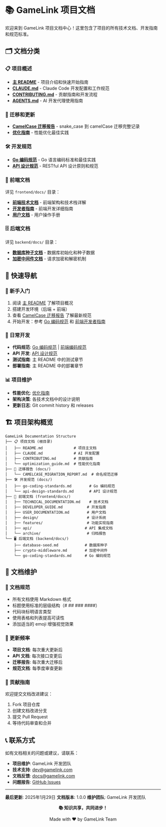 # 📚 GameLink 项目文档

欢迎来到 GameLink 项目文档中心！这里包含了项目的所有技术文档、开发指南和规范标准。

## 🗂️ 文档分类

### 📋 项目概述
- **[主 README](../README.md)** - 项目介绍和快速开始指南
- **[CLAUDE.md](../CLAUDE.md)** - Claude Code 开发配置和工作规范
- **[CONTRIBUTING.md](../CONTRIBUTING.md)** - 贡献指南和开发流程
- **[AGENTS.md](../AGENTS.md)** - AI 开发代理使用指南

### 🔄 迁移和更新
- **[CamelCase 迁移报告](CAMELCASE_MIGRATION_REPORT.md)** - snake_case 到 camelCase 迁移完整记录
- **[优化指南](../optimization_guide.md)** - 性能优化最佳实践

### 🛠️ 开发规范
- **[Go 编码规范](go-coding-standards.md)** - Go 语言编码标准和最佳实践
- **[API 设计规范](api-design-standards.md)** - RESTful API 设计原则和规范

### 📁 前端文档
详见 `frontend/docs/` 目录：
- **[前端技术文档](../frontend/docs/TECHNICAL_DOCUMENTATION.md)** - 前端架构和技术栈详解
- **[开发者指南](../frontend/docs/DEVELOPER_GUIDE.md)** - 前端开发详细指南
- **[用户文档](../frontend/docs/USER_DOCUMENTATION.md)** - 用户操作手册

### 🗄️ 后端文档
详见 `backend/docs/` 目录：
- **[数据库种子文档](../backend/docs/database-seed.md)** - 数据库初始化和种子数据
- **[加密中间件文档](../backend/docs/crypto-middleware.md)** - 请求加密和解密机制

## 🎯 快速导航

### 🚀 新手入门
1. 阅读 [主 README](../README.md) 了解项目概况
2. 搭建开发环境（后端 + 前端）
3. 查看 [CamelCase 迁移报告](CAMELCASE_MIGRATION_REPORT.md) 了解最新规范
4. 开始开发：参考 [Go 编码规范](go-coding-standards.md) 和 [前端开发者指南](../frontend/docs/DEVELOPER_GUIDE.md)

### 🔧 日常开发
- **代码规范**: [Go 编码规范](go-coding-standards.md) | [前端编码规范](../frontend/docs/design/CODING_STANDARDS.md)
- **API 开发**: [API 设计规范](api-design-standards.md)
- **测试指南**: 主 README 中的测试章节
- **部署指南**: 主 README 中的部署章节

### 📊 项目维护
- **性能优化**: [优化指南](../optimization_guide.md)
- **架构决策**: 各技术文档中的设计说明
- **更新日志**: Git commit history 和 releases

## 🏗️ 项目架构概览

```
GameLink Documentation Structure
├── 📋 项目文档 (根目录)
│   ├── README.md              # 项目主文档
│   ├── CLAUDE.md              # AI 开发配置
│   ├── CONTRIBUTING.md        # 贡献指南
│   └── optimization_guide.md  # 性能优化指南
├── 🔄 迁移报告 (docs/)
│   └── CAMELCASE_MIGRATION_REPORT.md  # 命名规范迁移
├── 🛠️ 开发规范 (docs/)
│   ├── go-coding-standards.md        # Go 编码规范
│   └── api-design-standards.md       # API 设计规范
├── 📱 前端文档 (frontend/docs/)
│   ├── TECHNICAL_DOCUMENTATION.md    # 技术文档
│   ├── DEVELOPER_GUIDE.md           # 开发指南
│   ├── USER_DOCUMENTATION.md        # 用户文档
│   ├── design/                      # 设计系统
│   ├── features/                    # 功能实现指南
│   ├── api/                        # API 集成文档
│   └── archive/                     # 归档报告
└── 🖥️ 后端文档 (backend/docs/)
    ├── database-seed.md            # 数据库种子
    ├── crypto-middleware.md        # 加密中间件
    └── go-coding-standards.md      # Go 编码规范
```

## 📝 文档维护

### 📖 文档规范
- 所有文档使用 Markdown 格式
- 标题使用标准的层级结构（# ## ### ####）
- 代码块标明语言类型
- 使用表格和列表提高可读性
- 添加适当的 emoji 增强视觉效果

### 🔄 更新频率
- **项目文档**: 每次重大更新后
- **API 文档**: 每次接口变更后
- **迁移报告**: 每次重大迁移后
- **规范文档**: 每季度审查更新

### 🤝 贡献指南
欢迎提交文档改进建议：
1. Fork 项目仓库
2. 创建文档改进分支
3. 提交 Pull Request
4. 等待代码审查和合并

## 📞 联系方式

如有文档相关的问题或建议，请联系：

- **项目维护**: GameLink 开发团队
- **技术支持**: dev@gamelink.com
- **文档反馈**: docs@gamelink.com
- **问题报告**: [GitHub Issues](https://github.com/your-org/gamelink/issues)

---

**最后更新**: 2025年1月29日
**文档版本**: 1.0.0
**维护团队**: GameLink 开发团队

<div align="center">

**📚 知识共享，共同进步！**

Made with ❤️ by GameLink Team

</div>